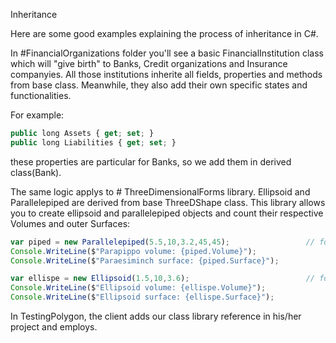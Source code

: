 Inheritance

Here are some good examples explaining the process of inheritance in C#.

In #FinancialOrganizations folder you'll see a basic FinancialInstitution class which will "give birth" to Banks, Credit organizations and Insurance companyies. All those institutions inherite all fields, properties and methods from base class. Meanwhile, they also add their own specific states and functionalities.

For example:
```javascript
public long Assets { get; set; }
public long Liabilities { get; set; } 
```
these properties are particular for Banks, so we add them in derived class(Bank).

The same logic applys to # ThreeDimensionalForms library. Ellipsoid and Parallelepiped are derived from base ThreeDShape class. This library allows you to create ellipsoid and parallelepiped objects and count their respective Volumes and outer Surfaces:
```javascript
var piped = new Parallelepiped(5.5,10,3.2,45,45);                 // for parallelepiped
Console.WriteLine($"Parapippo volume: {piped.Volume}");
Console.WriteLine($"Paraesiminch surface: {piped.Surface}");

var ellispe = new Ellipsoid(1.5,10,3.6);                          // for ellipsoid
Console.WriteLine($"Ellipsoid volume: {ellispe.Volume}");
Console.WriteLine($"Ellipsoid surface: {ellispe.Surface}");
```
In TestingPolygon, the client adds our class library reference in his/her project and employs.
